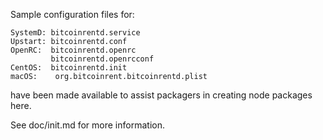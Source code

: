 Sample configuration files for:
```
SystemD: bitcoinrentd.service
Upstart: bitcoinrentd.conf
OpenRC:  bitcoinrentd.openrc
         bitcoinrentd.openrcconf
CentOS:  bitcoinrentd.init
macOS:    org.bitcoinrent.bitcoinrentd.plist
```
have been made available to assist packagers in creating node packages here.

See doc/init.md for more information.
